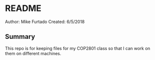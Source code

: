 # README

Author: Mike Furtado
Created: 6/5/2018

## Summary

This repo is for keeping files for my COP2801 class so that I can work on them on 
different machines.


